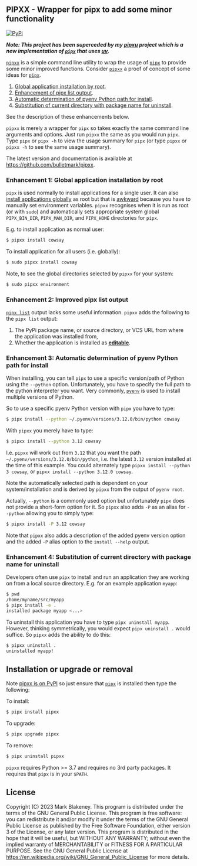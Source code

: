 ## PIPXX - Wrapper for pipx to add some minor functionality
[![PyPi](https://img.shields.io/pypi/v/pipxx)](https://pypi.org/project/pipxx/)

_**Note: This project has been superceded by my
[pipxu](https://github.com/bulletmark/pipxu) project which is a new
implementation of [`pipx`][pipx] that uses
[uv](https://github.com/astral-sh/uv).**_

[`pipxx`][pipxx] is a simple command line utility to wrap the usage of
[`pipx`][pipx] to provide some minor improved functions. Consider
[`pipxx`][pipxx] a proof of concept of some ideas for [`pipx`][pipx].

1. [Global application installation by
   root](#enhancement-1-global-application-installation-by-root).
2. [Enhancement of pipx list
   output](#enhancement-2-improved-pipx-list-output).
3. [Automatic determination of pyenv Python path for
   install](#enhancement-3-automatic-determination-of-pyenv-python-path-for-install).
4. [Substitution of current directory with package name for
   uninstall](#enhancement-4-substitution-of-current-directory-with-package-name-for-uninstall).

See the description of these enhancements below.

`pipxx` is merely a wrapper for `pipx` so takes exactly the same command
line arguments and options. Just run `pipxx` the same as you would run
`pipx`. Type `pipx` or `pipx -h` to view the usage summary for `pipx`
(or type `pipxx` or `pipxx -h` to see the same usage summary).

The latest version and documentation is available at
https://github.com/bulletmark/pipxx.

### Enhancement 1: Global application installation by root

`pipx` is used normally to install applications for a single user. It
can also [install applications
globally](https://pipx.pypa.io/stable/installation/#installation-options)
as root but that is [awkward](https://github.com/pypa/pipx/issues/754)
because you have to manually set environment variables. `pipxx`
recognises when it is run as root (or with `sudo`) and automatically
sets appropriate system global `PIPX_BIN_DIR`, `PIPX_MAN_DIR`, and
`PIPX_HOME` directories for `pipx`.

E.g. to install application as normal user:

```bash
$ pipxx install cowsay
```

To install application for all users (i.e. globally):

```bash
$ sudo pipxx install cowsay
```

Note, to see the global directories selected by `pipxx` for your system:

```bash
$ sudo pipxx environment
```

### Enhancement 2: Improved pipx list output

[`pipx list`](https://pipx.pypa.io/stable/docs/#pipx-list)
output lacks some useful information. `pipxx` adds the following
to the `pipx list` output:

1. The PyPi package name, or source directory, or VCS URL from where the
   application was installed from,
2. Whether the application is installed as
   [__editable__](https://pipx.pypa.io/stable/docs/#pipx-install).

### Enhancement 3: Automatic determination of pyenv Python path for install

When installing, you can tell `pipx` to use a specific version/path of
Python using the `--python` option. Unfortunately, you have to specify
the full path to the python interpreter you want. Very commonly,
[`pyenv`](https://github.com/pyenv/pyenv) is used to install multiple
versions of Python.

So to use a specific pyenv Python version with `pipx` you have to type:

```sh
$ pipx install --python ~/.pyenv/versions/3.12.0/bin/python cowsay
```

With `pipxx` you merely have to type:

```sh
$ pipxx install --python 3.12 cowsay
```

I.e. `pipxx` will work out from `3.12` that you want the path
`~/.pyenv/versions/3.12.0/bin/python`, i.e. the latest `3.12` version
installed at the time of this example. You could alternately type `pipxx
install --python 3 cowsay`, or `pipxx install --python 3.12.0 cowsay`.

Note the automatically selected path is dependent on your
system/installation and is derived by `pipxx` from the output of `pyenv
root`.

Actually, `--python` is a commonly used option but unfortunately `pipx`
does not provide a short-form option for it. So `pipxx` also adds `-P`
as an alias for `--python` allowing you to simply type:

```sh
$ pipxx install -P 3.12 cowsay
```

Note that `pipxx` also adds a description of the added pyenv version
option and the added `-P` alias option to the `install --help` output.

### Enhancement 4: Substitution of current directory with package name for uninstall

Developers often use `pipx` to install and run an application they are
working on from a local source directory. E.g. for an example
application `myapp`:

```sh
$ pwd
/home/myname/src/myapp
$ pipx install -e .
installed package myapp <...>
```

To uninstall this application you have to type `pipx uninstall myapp`.
However, thinking symmetrically, you would expect `pipx uninstall .`
would suffice. So `pipxx` adds the ability to do this:


```sh
$ pipxx uninstall .
uninstalled myapp!
```

## Installation or upgrade or removal

Note [pipxx is on PyPI](https://pypi.org/project/pipxx/) so just ensure
that [`pipx`](https://pipx.pypa.io/stable/) is installed then type the
following:

To install:

```bash
$ pipx install pipxx
```

To upgrade:

```bash
$ pipx upgrade pipxx
```

To remove:

```bash
$ pipx uninstall pipxx
```

`pipxx` requires Python >= 3.7 and requires no 3rd party packages. It
requires that `pipx` is in your `$PATH`.

## License

Copyright (C) 2023 Mark Blakeney. This program is distributed under the
terms of the GNU General Public License.
This program is free software: you can redistribute it and/or modify it
under the terms of the GNU General Public License as published by the
Free Software Foundation, either version 3 of the License, or any later
version.
This program is distributed in the hope that it will be useful, but
WITHOUT ANY WARRANTY; without even the implied warranty of
MERCHANTABILITY or FITNESS FOR A PARTICULAR PURPOSE. See the GNU General
Public License at <https://en.wikipedia.org/wiki/GNU_General_Public_License> for more details.

[pipxx]: https://github.com/bulletmark/pipxx
[pipx]: https://pipx.pypa.io/stable/

<!-- vim: se ai syn=markdown: -->
